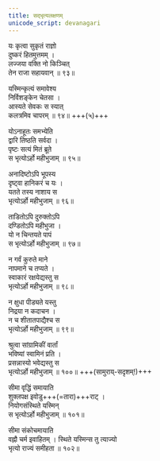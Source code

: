 ```yaml
---
title: सद्भृत्यलक्षणम्
unicode_script: devanagari
---
```


यः कृत्वा सुकृतं राज्ञो  
दुष्करं हितमुत्तमम् ।  
लज्जया वक्ति नो किञ्चित्  
तेन राजा सहायवान् ॥ ९३॥

यस्मिन्कृत्यं समावेश्य  
निर्विशङ्केन चेतसा ।  
आस्यते सेवकः स स्यात्  
कलत्रमिव चापरम् ॥ ९४॥ +++(५)+++

योऽनाहूतः समभ्येति  
द्वारि तिष्ठति सर्वदा ।  
पृष्टः सत्यं मितं ब्रूते  
स भृत्योऽर्हो महीभुजाम् ॥ ९५॥

अनादिष्टोऽपि भूपस्य  
दृष्ट्वा हानिकरं च यः ।  
यतते तस्य नाशाय स  
भृत्योऽर्हो महीभुजाम् ॥ ९६॥

ताडितोऽपि दुरुक्तोऽपि  
दण्डितोऽपि महीभुजा ।  
यो न चिन्तयते पापं  
स भृत्योऽर्हो महीभुजाम् ॥ ९७॥

न गर्वं कुरुते माने  
नापमाने च तप्यते ।  
स्वाकारं रक्षयेद्यस्तु स  
भृत्योऽर्हो महीभुजाम् ॥ ९८॥

न क्षुधा पीड्यते यस्तु  
निद्रया न कदाचन ।  
न च शीतातपाद्यैश्च स  
भृत्योऽर्हो महीभुजाम् ॥ ९९॥

श्रुत्वा सांग्रामिकीं वार्तां  
भविष्यां स्वामिनं प्रति ।  
प्रसन्नास्यो भवेद्यस्तु स  
भृत्योऽर्हो महीभुजाम् ॥ १००॥ +++(सामुराय्-सदृशम्!)+++

सीमा वृद्धिं समायाति  
शुक्लपक्ष इवोडु+++(=तारा)+++राट् ।  
नियोगसंस्थिते यस्मिन्  
स भृत्योऽर्हो महीभुजाम् ॥ १०१॥

सीमा संकोचमायाति  
वह्नौ चर्म इवाहितम् । 
स्थिते यस्मिन्स तु त्याज्यो  
भृत्यो राज्यं समीहता ॥ १०२॥